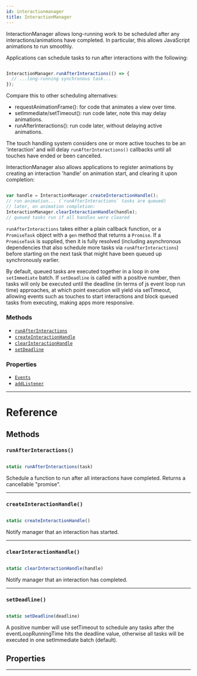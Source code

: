 ```yaml
---
id: interactionmanager
title: InteractionManager
---
```


InteractionManager allows long-running work to be scheduled after any interactions/animations have completed. In particular, this allows JavaScript animations to run smoothly.

Applications can schedule tasks to run after interactions with the following:


```javascript

InteractionManager.runAfterInteractions(() => {
  // ...long-running synchronous task...
});

```


Compare this to other scheduling alternatives:

- requestAnimationFrame(): for code that animates a view over time.
- setImmediate/setTimeout(): run code later, note this may delay animations.
- runAfterInteractions(): run code later, without delaying active animations.

The touch handling system considers one or more active touches to be an 'interaction' and will delay `runAfterInteractions()` callbacks until all touches have ended or been cancelled.

InteractionManager also allows applications to register animations by creating an interaction 'handle' on animation start, and clearing it upon completion:


```javascript

var handle = InteractionManager.createInteractionHandle();
// run animation... (`runAfterInteractions` tasks are queued)
// later, on animation completion:
InteractionManager.clearInteractionHandle(handle);
// queued tasks run if all handles were cleared

```


`runAfterInteractions` takes either a plain callback function, or a `PromiseTask` object with a `gen` method that returns a `Promise`. If a `PromiseTask` is supplied, then it is fully resolved (including asynchronous dependencies that also schedule more tasks via `runAfterInteractions`) before starting on the next task that might have been queued up synchronously earlier.

By default, queued tasks are executed together in a loop in one `setImmediate` batch. If `setDeadline` is called with a positive number, then tasks will only be executed until the deadline (in terms of js event loop run time) approaches, at which point execution will yield via setTimeout, allowing events such as touches to start interactions and block queued tasks from executing, making apps more responsive.

### Methods

- [`runAfterInteractions`](../interactionmanager/#runafterinteractions)
- [`createInteractionHandle`](../interactionmanager/#createinteractionhandle)
- [`clearInteractionHandle`](../interactionmanager/#clearinteractionhandle)
- [`setDeadline`](../interactionmanager/#setdeadline)

### Properties

- [`Events`](../interactionmanager/#events)
- [`addListener`](../interactionmanager/#addlistener)

---

# Reference

## Methods

### `runAfterInteractions()`


```javascript

static runAfterInteractions(task)

```


Schedule a function to run after all interactions have completed. Returns a cancellable "promise".

---

### `createInteractionHandle()`


```javascript

static createInteractionHandle()

```


Notify manager that an interaction has started.

---

### `clearInteractionHandle()`


```javascript

static clearInteractionHandle(handle)

```


Notify manager that an interaction has completed.

---

### `setDeadline()`


```javascript

static setDeadline(deadline)

```


A positive number will use setTimeout to schedule any tasks after the eventLoopRunningTime hits the deadline value, otherwise all tasks will be executed in one setImmediate batch (default).

## Properties

---

